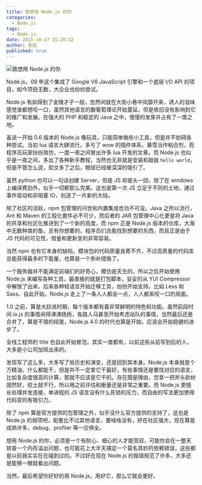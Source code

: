 ```yaml
---
title: 致想用 Node.js 的你
categories: 
  - Node.js
tags:
  - Node.js
date: 2015-10-27 15:20:12
author: 张挺
published: true
---
```


![致想用 Node.js 的你](https://img.alicdn.com/tps/i2/TB1Q5gmKXXXXXXCXpXXlzJZ8pXX-900-500.jpg)

Node.js，09 年这个集成了 Google V8 JavaScript 引擎和一个底层 I/O API 的项目，如今项目无数，大企业也纷纷尝试。

Node.js 有如得到了金陵才子一般，忽然间就在大街小巷中风靡开来，诱人的滋味感觉谁都想咬一口，虽然其他语言的酸葡萄理论开始蔓延，但是依旧没有影响到它的推广和发展。在强大的 PHP 和稳定的 Java 之中，慢慢的发芽并占有了一席之地。

虽说一开始 0.6 版本的 Node.js 像玩具，只能简单做些小工具，但是并不妨碍各种尝试。当初 lua 语言大肆流行，多亏了 wow 的插件体系，暴雪当作粘合剂，而程序员玩家纷纷效仿，一度一夜之间冒出许多 lua 开发的文章。而 Node.js 也似乎是一夜之间，多出了各种新手教程，当然也无非就是安装和敲敲 `hello world`，但是不管怎么说，软文多了之后，眼球已经被深深的吸引了。

虽然 python 也可以一句话创建 Server，但是 JS 却是头一回，除了在 windows 上编译费劲外，似乎一切都那么完美。这也是第一次 JS 立足于不同的土地，通过事件驱动和非阻塞 IO，创造了一片新的大陆。

除了社区的活跃，npm 包管理的问世和内置集成也功不可没。Java 之所以流行，Ant 和 Maven 的工程化套件必不可少，而后者的 JAR 包管理中心化更是将 Java 的共享和社区化推进到了一个新的高度，而 npm 正是 Node.js 版本的仓库，大海中无数种类的鱼，总有你想要的，程序员们总能找到想要的东西，而且正是由于 JS 代码的可见性，借鉴和更新变的非常容易。

当然 npm 也有它本身的缺陷，模块包的代码质量良莠不齐，不过高质量的代码库总能获得最多的下载量，也算是一个弥补措施了。

一个服务器并不能满足前端们的好奇心，模仿是天生的，所以之后开始使用 Node.js 来编写各种工具，最直接的就是打包脚本，妥妥的从 YUI Compressor 中解放了出来，后来各种轻语言开始迁移工具，纷纷开始支持，比如 Less 和 Sass。自此开始，Node.js 走上了一条人人都会一点，人人都来咬一口的局面。

1.0 之前，算是大跃进时期，每个版本都有着非常鲜明的特色和功能。虽然前段时间 io.js 的事情闹得沸沸扬扬，各路人马甚至开始考虑站队的事情，当然最后还是合并了，算是不错的结尾，Node.js 4.0 的时代也算是开始，应该会开始稳健的进步了。

全栈工程师的 title 也自此开始冒泡，其实一直都有，以前这些从前写到后的人，大多是小公司加班出来的。

发现写了这么多，大多写了些历史和演变，还是回到其本身。Node.js 本身就是个万精油，什么都能干，但是并不一定拿它干最好，有些事情还是要找对应的语言，比如复杂度很高的计算，那就不应该是它干的。存在既是理由，您拿一把斧头砍树固然好，挖土就不行，所以用之前评估和衡量还是非常之重要。而 Node.js 更擅长处理并发连接，单进程的 JS 语言没有什么死锁的压力，而自由的写法更加使得代码变的有吸引力。

除了 npm 算是官方提供的包管理之外，似乎没什么官方提供的支持了，这也是 Node.js 的弱项吧，配套比不过其他语言，要啥啥没有，好在社区强大，现在算是成熟许多，debug、profiler 等一应俱全。

想用 Node.js 的你，必须是一个有耐心、细心的人才能驾驭，可能你会在一整天排查一个内存溢出问题，也可能花上大半天搞定一个莫名其妙的依赖错误，这些都是以前我实实在在碰到过的。不过好在现在 Node.js 的报错规范了许多，大多还是能够一眼就看出问题。

当然，最后希望你好好的用 Node.js，用好它，那么它就会更好。

